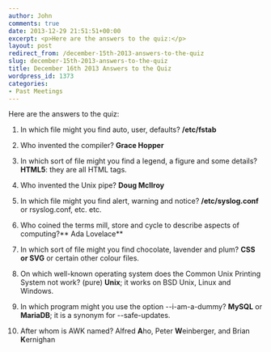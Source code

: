 ```yaml
---
author: John
comments: true
date: 2013-12-29 21:51:51+00:00
excerpt: <p>Here are the answers to the quiz:</p>
layout: post
redirect_from: /december-15th-2013-answers-to-the-quiz
slug: december-15th-2013-answers-to-the-quiz
title: December 16th 2013 Answers to the Quiz
wordpress_id: 1373
categories:
- Past Meetings
---
```


Here are the answers to the quiz:






  1. In which file might you find auto, user, defaults? **/etc/fstab**


  2. Who invented the compiler? **Grace Hopper**


  3. In which sort of file might you find a legend, a figure and some details? **HTML5**: they are all HTML tags.


  4. Who invented the Unix pipe? **Doug McIlroy**


  5. In which file might you find alert, warning and notice? **/etc/syslog.conf** or rsyslog.conf, etc. etc.


  6. Who coined the terms mill, store and cycle to describe aspects of computing?** Ada Lovelace**


  7. In which sort of file might you find chocolate, lavender and plum? **CSS or SVG** or certain other colour files.


  8. On which well-known operating system does the Common Unix Printing System not work? (pure) **Unix**; it works on BSD Unix, Linux and Windows.


  9. In which program might you use the option --i-am-a-dummy? **MySQL** or **MariaDB**; it is a synonym for --safe-updates.


  10. After whom is AWK named? Alfred **A**ho, Peter **W**einberger, and Brian **K**ernighan



